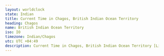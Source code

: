 ```yaml
---
layout: worldclock
state: Indian
title: Current Time in Chagos, British Indian Ocean Territory
heading: Chagos
name: British Indian Ocean Territory
iso: IO
timezone: Indian/Chagos
utc: UTC +04:49
description: Current Time in Chagos, British Indian Ocean Territory [Live], Indian. Live update now time in Chagos, timezone Indian/Chagos, UTC +04:49, Country ISO code & Current Local Time.
---
```


